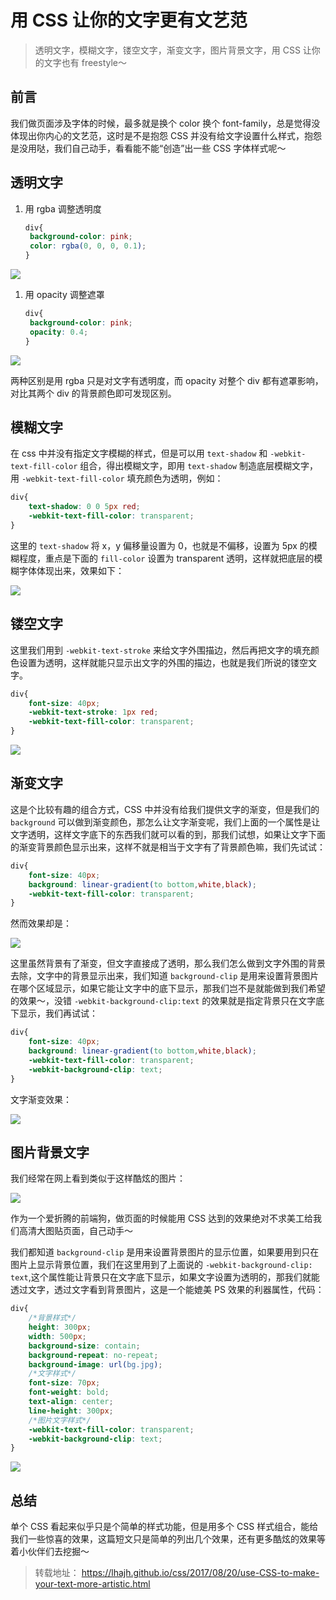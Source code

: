 # 用 CSS 让你的文字更有文艺范

> 透明文字，模糊文字，镂空文字，渐变文字，图片背景文字，用 CSS 让你的文字也有 freestyle～

前言
--

我们做页面涉及字体的时候，最多就是换个 color 换个 font-family，总是觉得没体现出你内心的文艺范，这时是不是抱怨 CSS 并没有给文字设置什么样式，抱怨是没用哒，我们自己动手，看看能不能“创造”出一些 CSS 字体样式呢～

透明文字
----

1.  用 rgba 调整透明度
    
    ```css
    div{
     background-color: pink;
     color: rgba(0, 0, 0, 0.1);
    }
    
    ```
    

![](https://lhajh.github.io/assets/images/posts/css/06B76BD6-3B89-4D38-8FB9-D8C10EA2D031.png)

1.  用 opacity 调整遮罩
    
    ```css
    div{
     background-color: pink;
     opacity: 0.4;
    }
    
    ```
    

![](https://lhajh.github.io/assets/images/posts/css/4ADBA9CC-0D62-4DD7-8B18-6C6DAF5C7708.png)

两种区别是用 rgba 只是对文字有透明度，而 opacity 对整个 div 都有遮罩影响，对比其两个 div 的背景颜色即可发现区别。

模糊文字
----

在 css 中并没有指定文字模糊的样式，但是可以用 `text-shadow` 和 `-webkit-text-fill-color` 组合，得出模糊文字，即用 `text-shadow` 制造底层模糊文字，用 `-webkit-text-fill-color` 填充颜色为透明，例如：

```css
div{
    text-shadow: 0 0 5px red;
    -webkit-text-fill-color: transparent;
}

```

这里的 `text-shadow` 将 x，y 偏移量设置为 0，也就是不偏移，设置为 5px 的模糊程度，重点是下面的 `fill-color` 设置为 transparent 透明，这样就把底层的模糊字体体现出来，效果如下：

![](https://lhajh.github.io/assets/images/posts/css/B6BC0F0C-C50B-4EA1-B462-F634F6391365.png)

镂空文字
----

这里我们用到 `-webkit-text-stroke` 来给文字外围描边，然后再把文字的填充颜色设置为透明，这样就能只显示出文字的外围的描边，也就是我们所说的镂空文字。

```css
div{
    font-size: 40px;
    -webkit-text-stroke: 1px red;
    -webkit-text-fill-color: transparent;
}

```

![](https://lhajh.github.io/assets/images/posts/css/0764C528-A3A2-4025-999C-3A2F8C2E91E6.png)

渐变文字
----

这是个比较有趣的组合方式，CSS 中并没有给我们提供文字的渐变，但是我们的 `background` 可以做到渐变颜色，那怎么让文字渐变呢，我们上面的一个属性是让文字透明，这样文字底下的东西我们就可以看的到，那我们试想，如果让文字下面的渐变背景颜色显示出来，这样不就是相当于文字有了背景颜色嘛，我们先试试：

```css
div{
    font-size: 40px;
    background: linear-gradient(to bottom,white,black);
    -webkit-text-fill-color: transparent;
}

```

然而效果却是：

![](https://lhajh.github.io/assets/images/posts/css/0A5C29AF-C9BA-4826-8084-3B98AFBF78BA.png)

这里虽然背景有了渐变，但文字直接成了透明，那么我们怎么做到文字外围的背景去除，文字中的背景显示出来，我们知道 `background-clip` 是用来设置背景图片在哪个区域显示，如果它能让文字中的底下显示，那我们岂不是就能做到我们希望的效果～，没错 `-webkit-background-clip:text` 的效果就是指定背景只在文字底下显示，我们再试试：

```css
div{
    font-size: 40px;
    background: linear-gradient(to bottom,white,black);
    -webkit-text-fill-color: transparent;
    -webkit-background-clip: text;
}

```

文字渐变效果：

![](https://lhajh.github.io/assets/images/posts/css/B5FE66FB-CF92-49EF-8ACD-B194E667D790.png)

图片背景文字
------

我们经常在网上看到类似于这样酷炫的图片：

![](https://lhajh.github.io/assets/images/posts/css/2430F35B-80B8-4A42-AEDF-D554399E7AD7.png)

作为一个爱折腾的前端狗，做页面的时候能用 CSS 达到的效果绝对不求美工给我们高清大图贴页面，自己动手～

我们都知道 `background-clip` 是用来设置背景图片的显示位置，如果要用到只在图片上显示背景位置，我们在这里用到了上面说的 `-webkit-background-clip: text`,这个属性能让背景只在文字底下显示，如果文字设置为透明的，那我们就能透过文字，透过文字看到背景图片，这是一个能媲美 PS 效果的利器属性，代码：

```css
div{
	/*背景样式*/
	height: 300px;
	width: 500px;
	background-size: contain;
	background-repeat: no-repeat;
	background-image: url(bg.jpg);
	/*文字样式*/
	font-size: 70px;
	font-weight: bold;
	text-align: center;
	line-height: 300px;
	/*图片文字样式*/
	-webkit-text-fill-color: transparent;
	-webkit-background-clip: text;
}

```

![](https://lhajh.github.io/assets/images/posts/css/62713D66-A2D6-4E52-BF6C-A61C8936CFD8.png)

总结
--

单个 CSS 看起来似乎只是个简单的样式功能，但是用多个 CSS 样式组合，能给我们一些惊喜的效果，这篇短文只是简单的列出几个效果，还有更多酷炫的效果等着小伙伴们去挖掘～

> 转载地址： https://lhajh.github.io/css/2017/08/20/use-CSS-to-make-your-text-more-artistic.html